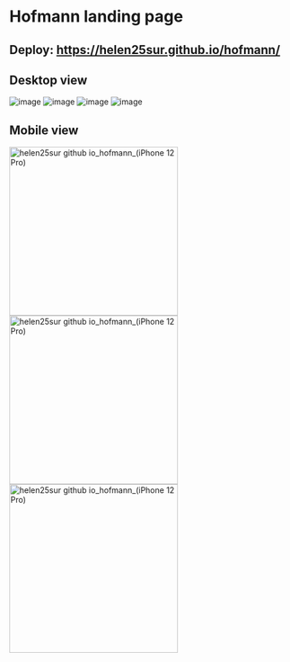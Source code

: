 # Hofmann landing page

## Deploy: https://helen25sur.github.io/hofmann/

## Desktop view
![image](https://user-images.githubusercontent.com/65970892/224557895-e93fea80-4c28-4d9d-b799-83377f34d96c.png)
![image](https://user-images.githubusercontent.com/65970892/224557905-aadc3c80-69e0-40ad-a51a-274288eb3e69.png)
![image](https://user-images.githubusercontent.com/65970892/224557929-56e900b4-f598-44c2-95a8-fd77e0ebe0bd.png)
![image](https://user-images.githubusercontent.com/65970892/224557969-0750cdac-4729-4546-96fc-71ecf6e72fb9.png)

## Mobile view

<img src="https://user-images.githubusercontent.com/65970892/224558356-953b4202-69ae-42dc-aa2c-c42d403c9bb8.png" alt="helen25sur github io_hofmann_(iPhone 12 Pro)" width="300"> <img src="https://user-images.githubusercontent.com/65970892/224558132-565e2a5f-4a43-426c-9ce0-b396f74852c7.png" alt="helen25sur github io_hofmann_(iPhone 12 Pro)" width="300"> <img src="https://user-images.githubusercontent.com/65970892/224558141-a60b9476-f741-4844-a273-a83aed841086.png" alt="helen25sur github io_hofmann_(iPhone 12 Pro)" width="300"> 
